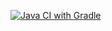
[![Java CI with Gradle](https://github.com/Timofey-Green/reporting/actions/workflows/gradle.yml/badge.svg)](https://github.com/Timofey-Green/reporting/actions/workflows/gradle.yml)












